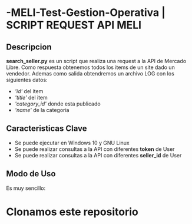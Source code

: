 # -MELI-Test-Gestion-Operativa | SCRIPT REQUEST API MELI
## Descripcion 
**search_seller.py** es un script que realiza una request a la API de Mercado Libre. Como respuesta obtenemos todos los items de un site 
dado un vendedor. Ademas como salida obtendremos un archivo LOG con los siguientes datos:

 * *'id'* del item
 * *'title'* del item
 * *'category_id'* donde esta publicado
 * *'name'* de la categoria
 
## Caracteristicas Clave
  
  * Se puede ejecutar en Windows 10 y GNU Linux
  * Se puede realizar consultas a la API con diferentes **token** de User
  * Se puede realizar consultas a la API con diferentes **seller_id** de User
  
  ## Modo de Uso
  
  Es muy sencillo:
  
  # Clonamos este repositorio
  
  
